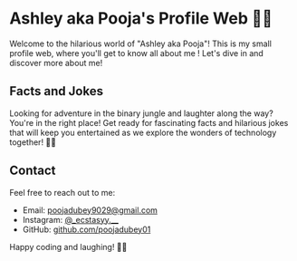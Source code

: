 # Ashley aka Pooja's Profile Web 🚀🎉

Welcome to the hilarious world of "Ashley aka Pooja"! This is my small profile web, where you'll get to know all about me ! Let's dive in and discover more about me!


## Facts and Jokes

Looking for adventure in the binary jungle and laughter along the way? You're in the right place! Get ready for fascinating facts and hilarious jokes that will keep you entertained as we explore the wonders of technology together! 🤣🎈

## Contact

Feel free to reach out to me:

- Email: [poojadubey9029@gmail.com](mailto:poojadubey9029@gmail.com)
- Instagram: [@_ecstasyy.__](https://www.instagram.com/_ecstasyy.__/)
- GitHub: [github.com/poojadubey01](https://github.com/poojadubey01)

Happy coding and laughing! 🎈🚀
